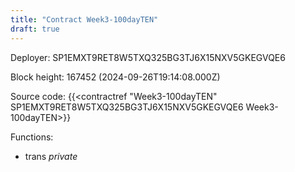 ```yaml
---
title: "Contract Week3-100dayTEN"
draft: true
---
```

Deployer: SP1EMXT9RET8W5TXQ325BG3TJ6X15NXV5GKEGVQE6


 



Block height: 167452 (2024-09-26T19:14:08.000Z)

Source code: {{<contractref "Week3-100dayTEN" SP1EMXT9RET8W5TXQ325BG3TJ6X15NXV5GKEGVQE6 Week3-100dayTEN>}}

Functions:

* trans _private_
